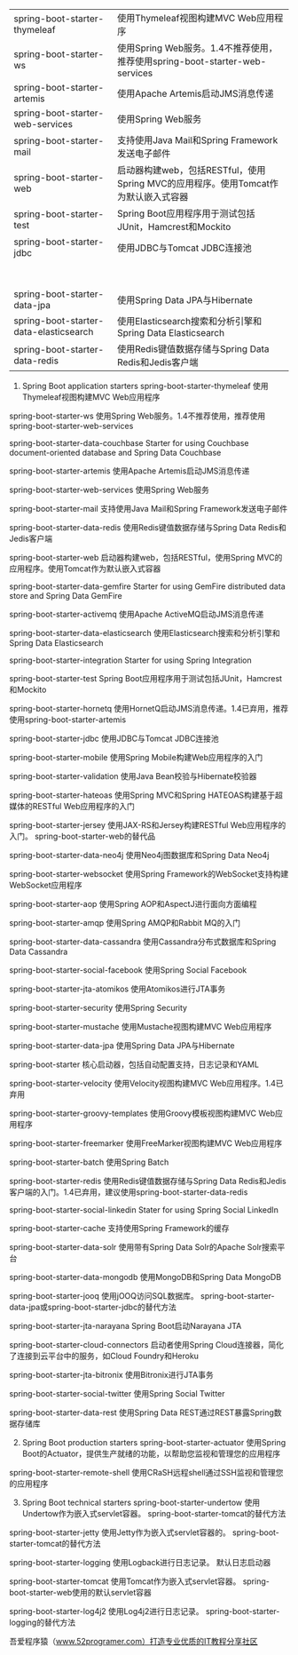|                                        |                                                              |
| -------------------------------------- | ------------------------------------------------------------ |
| spring-boot-starter-thymeleaf          | 使用Thymeleaf视图构建MVC Web应用程序                         |
| spring-boot-starter-ws                 | 使用Spring Web服务。1.4不推荐使用，推荐使用spring-boot-starter-web-services |
| spring-boot-starter-artemis            | 使用Apache Artemis启动JMS消息传递                            |
| spring-boot-starter-web-services       | 使用Spring Web服务                                           |
| spring-boot-starter-mail               | 支持使用Java Mail和Spring Framework发送电子邮件              |
| spring-boot-starter-web                | 启动器构建web，包括RESTful，使用Spring MVC的应用程序。使用Tomcat作为默认嵌入式容器 |
| spring-boot-starter-test               | Spring Boot应用程序用于测试包括JUnit，Hamcrest和Mockito      |
| spring-boot-starter-jdbc               | 使用JDBC与Tomcat JDBC连接池                                  |
|                                        |                                                              |
|                                        |                                                              |
|                                        |                                                              |
|                                        |                                                              |
|                                        |                                                              |
|                                        |                                                              |
|                                        |                                                              |
|                                        |                                                              |
| spring-boot-starter-data-jpa           | 使用Spring Data JPA与Hibernate                               |
| spring-boot-starter-data-elasticsearch | 使用Elasticsearch搜索和分析引擎和Spring Data Elasticsearch   |
| spring-boot-starter-data-redis         | 使用Redis键值数据存储与Spring Data Redis和Jedis客户端        |

1.	Spring Boot application starters
  spring-boot-starter-thymeleaf
  使用Thymeleaf视图构建MVC Web应用程序

spring-boot-starter-ws
使用Spring Web服务。1.4不推荐使用，推荐使用spring-boot-starter-web-services

spring-boot-starter-data-couchbase
Starter for using Couchbase document-oriented database and Spring Data Couchbase

spring-boot-starter-artemis
使用Apache Artemis启动JMS消息传递

spring-boot-starter-web-services
使用Spring Web服务

spring-boot-starter-mail
支持使用Java Mail和Spring Framework发送电子邮件

spring-boot-starter-data-redis
使用Redis键值数据存储与Spring Data Redis和Jedis客户端

spring-boot-starter-web
启动器构建web，包括RESTful，使用Spring MVC的应用程序。使用Tomcat作为默认嵌入式容器

spring-boot-starter-data-gemfire
Starter for using GemFire distributed data store and Spring Data GemFire

spring-boot-starter-activemq
使用Apache ActiveMQ启动JMS消息传递

spring-boot-starter-data-elasticsearch
使用Elasticsearch搜索和分析引擎和Spring Data Elasticsearch

spring-boot-starter-integration
Starter for using Spring Integration

spring-boot-starter-test
Spring Boot应用程序用于测试包括JUnit，Hamcrest和Mockito

spring-boot-starter-hornetq
使用HornetQ启动JMS消息传递。1.4已弃用，推荐使用spring-boot-starter-artemis

spring-boot-starter-jdbc
使用JDBC与Tomcat JDBC连接池

spring-boot-starter-mobile
使用Spring Mobile构建Web应用程序的入门

spring-boot-starter-validation
使用Java Bean校验与Hibernate校验器

spring-boot-starter-hateoas
使用Spring MVC和Spring HATEOAS构建基于超媒体的RESTful Web应用程序的入门

spring-boot-starter-jersey
使用JAX-RS和Jersey构建RESTful Web应用程序的入门。 spring-boot-starter-web的替代品

spring-boot-starter-data-neo4j
使用Neo4j图数据库和Spring Data Neo4j

spring-boot-starter-websocket
使用Spring Framework的WebSocket支持构建WebSocket应用程序

spring-boot-starter-aop
使用Spring AOP和AspectJ进行面向方面编程

spring-boot-starter-amqp
使用Spring AMQP和Rabbit MQ的入门

spring-boot-starter-data-cassandra
使用Cassandra分布式数据库和Spring Data Cassandra

spring-boot-starter-social-facebook
使用Spring Social Facebook

spring-boot-starter-jta-atomikos
使用Atomikos进行JTA事务

spring-boot-starter-security
使用Spring Security

spring-boot-starter-mustache
使用Mustache视图构建MVC Web应用程序

spring-boot-starter-data-jpa
使用Spring Data JPA与Hibernate

spring-boot-starter
核心启动器，包括自动配置支持，日志记录和YAML

spring-boot-starter-velocity
使用Velocity视图构建MVC Web应用程序。1.4已弃用

spring-boot-starter-groovy-templates
使用Groovy模板视图构建MVC Web应用程序

spring-boot-starter-freemarker
使用FreeMarker视图构建MVC Web应用程序

spring-boot-starter-batch
使用Spring Batch

spring-boot-starter-redis
使用Redis键值数据存储与Spring Data Redis和Jedis客户端的入门。1.4已弃用，建议使用spring-boot-starter-data-redis

spring-boot-starter-social-linkedin
Stater for using Spring Social LinkedIn

spring-boot-starter-cache
支持使用Spring Framework的缓存

spring-boot-starter-data-solr
使用带有Spring Data Solr的Apache Solr搜索平台

spring-boot-starter-data-mongodb
使用MongoDB和Spring Data MongoDB

spring-boot-starter-jooq
使用jOOQ访问SQL数据库。 spring-boot-starter-data-jpa或spring-boot-starter-jdbc的替代方法

spring-boot-starter-jta-narayana
Spring Boot启动Narayana JTA

spring-boot-starter-cloud-connectors
启动者使用Spring Cloud连接器，简化了连接到云平台中的服务，如Cloud Foundry和Heroku

spring-boot-starter-jta-bitronix
使用Bitronix进行JTA事务

spring-boot-starter-social-twitter
使用Spring Social Twitter

spring-boot-starter-data-rest
使用Spring Data REST通过REST暴露Spring数据存储库

2.	Spring Boot production starters
  spring-boot-starter-actuator
  使用Spring Boot的Actuator，提供生产就绪的功能，以帮助您监视和管理您的应用程序

spring-boot-starter-remote-shell
使用CRaSH远程shell通过SSH监视和管理您的应用程序

3.	Spring Boot technical starters
  spring-boot-starter-undertow
  使用Undertow作为嵌入式servlet容器。 spring-boot-starter-tomcat的替代方法

spring-boot-starter-jetty
使用Jetty作为嵌入式servlet容器的。 spring-boot-starter-tomcat的替代方法

spring-boot-starter-logging
使用Logback进行日志记录。 默认日志启动器

spring-boot-starter-tomcat
使用Tomcat作为嵌入式servlet容器。 spring-boot-starter-web使用的默认servlet容器

spring-boot-starter-log4j2
使用Log4j2进行日志记录。 spring-boot-starter-logging的替代方法



吾爱程序猿（www.52programer.com）打造专业优质的IT教程分享社区
